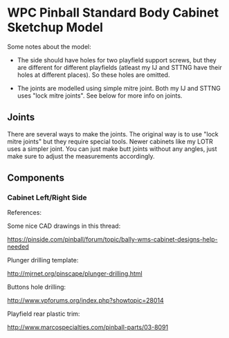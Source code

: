 
# WPC Pinball Standard Body Cabinet Sketchup Model

Some notes about the model:

* The side should have holes for two playfield support screws, but they are different for different playfields (atleast my IJ and STTNG have their holes at different places). So these holes are omitted.

* The joints are modelled using simple mitre joint. Both my IJ and STTNG uses "lock mitre joints". See below for more info on joints.


## Joints

There are several ways to make the joints. The original way is to use "lock mitre joints" but they require special tools. Newer cabinets like my LOTR uses a simpler joint. You can just make butt joints without any angles, just make sure to adjust the measurements accordingly.

## Components

### Cabinet Left/Right Side


References:

Some nice CAD drawings in this thread:

https://pinside.com/pinball/forum/topic/bally-wms-cabinet-designs-help-needed

Plunger drilling template:

http://mjrnet.org/pinscape/plunger-drilling.html

Buttons hole drilling:

http://www.vpforums.org/index.php?showtopic=28014

Playfield rear plastic trim:

http://www.marcospecialties.com/pinball-parts/03-8091
